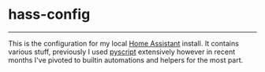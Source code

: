 # hass-config
-----------

This is the configuration for my local [Home Assistant](https://www.home-assistant.io/) install. It contains various stuff, previously I used [pyscript](https://hacs-pyscript.readthedocs.io/) extensively however in recent months I've pivoted to builtin automations and helpers for the most part.
